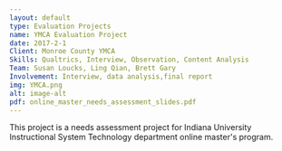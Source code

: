 ```yaml
---
layout: default
type: Evaluation Projects
name: YMCA Evaluation Project
date: 2017-2-1
Client: Monroe County YMCA 
Skills: Qualtrics, Interview, Observation, Content Analysis
Team: Susan Loucks, Ling Qian, Brett Gary
Involvement: Interview, data analysis,final report
img: YMCA.png
alt: image-alt
pdf: online_master_needs_assessment_slides.pdf
---
```

This project is a needs assessment project for Indiana University Instructional System Technology department online master's program. 
